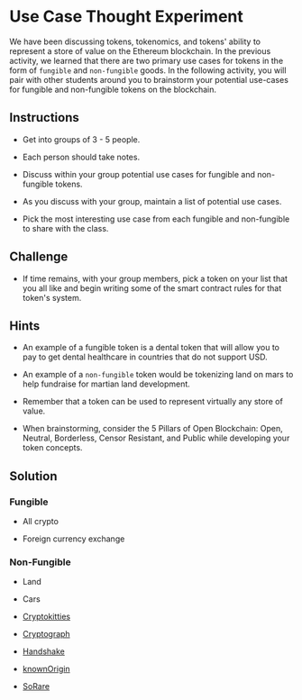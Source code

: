 # Use Case Thought Experiment

We have been discussing tokens, tokenomics, and tokens' ability to represent a store of value on the Ethereum blockchain. In the previous activity, we learned that there are two primary use cases for tokens in the form of `fungible` and `non-fungible` goods. In the following activity, you will pair with other students around you to brainstorm your potential use-cases for fungible and non-fungible tokens on the blockchain.

## Instructions

* Get into groups of 3 - 5 people.

* Each person should take notes.

* Discuss within your group potential use cases for fungible and non-fungible tokens.

* As you discuss with your group, maintain a list of potential use cases.

* Pick the most interesting use case from each fungible and non-fungible to share with the class.

## Challenge

* If time remains, with your group members, pick a token on your list that you all like and begin writing some of the smart contract rules for that token's system.

## Hints

* An example of a fungible token is a dental token that will allow you to pay to get dental healthcare in countries that do not support USD.

* An example of a `non-fungible` token would be tokenizing land on mars to help fundraise for martian land development.

* Remember that a token can be used to represent virtually any store of value.

* When brainstorming, consider the 5 Pillars of Open Blockchain: Open, Neutral, Borderless, Censor Resistant, and Public while developing your token concepts.


## Solution

### Fungible

* All crypto

* Foreign currency exchange


### Non-Fungible

* Land

* Cars

* [Cryptokitties](https://www.cryptokitties.co/)

* [Cryptograph](https://www.cryptograph.co/)

* [Handshake](https://handshake.org/)

* [knownOrigin](https://knownorigin.io/)

* [SoRare](https://sorare.com/)
